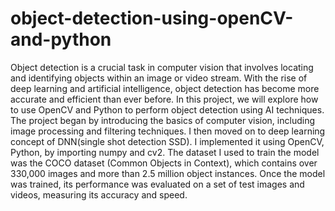 # object-detection-using-openCV-and-python
Object detection is a crucial task in computer vision that involves locating and identifying objects within an image or video stream.
With the rise of deep learning and artificial intelligence, object detection has become more accurate and efficient than ever before. In this project, we will explore how to use OpenCV and Python to perform object detection using AI techniques.
The project began by introducing the basics of computer vision, including image processing and filtering techniques. I then moved on to deep learning concept of DNN(single shot detection SSD). I implemented it using OpenCV, Python, by importing numpy and cv2. The dataset I used to train the model was the COCO dataset (Common Objects in Context), which contains over 330,000 images and more than 2.5 million object instances.
Once the model was trained, its performance was evaluated on a set of test images and videos, measuring its accuracy and speed.

